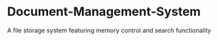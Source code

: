 # Document-Management-System
A file storage system featuring memory control and search functionality
